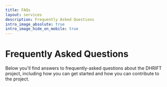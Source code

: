 ```yaml
---
title: FAQs
layout: services
description: Frequently Asked Questions
intro_image_absolute: true
intro_image_hide_on_mobile: true
---
```


# Frequently Asked Questions

Below you'll find answers to frequently-asked questions about the DHRIFT project, including how you can get started and how you can contribute to the project.
